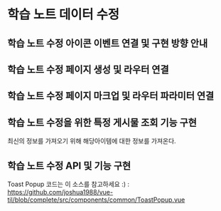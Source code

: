 # 학습 노트 데이터 수정

## 학습 노트 수정 아이콘 이벤트 연결 및 구현 방향 안내

## 학습 노트 수정 페이지 생성 및 라우터 연결

## 학습 노트 수정 페이지 마크업 및 라우터 파라미터 연결

## 학습 노트 수정을 위한 특정 게시물 조회 기능 구현
최신의 정보를 가져오기 위해 해당아이템에 대한 정보를 가져온다.

## 학습 노트 수정 API 및 기능 구현
Toast Popup 코드는 이 소스를 참고하세요 :) : https://github.com/joshua1988/vue-til/blob/complete/src/components/common/ToastPopup.vue